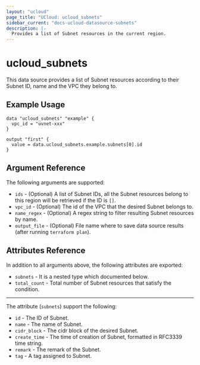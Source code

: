```yaml
---
layout: "ucloud"
page_title: "UCloud: ucloud_subnets"
sidebar_current: "docs-ucloud-datasource-subnets"
description: |-
  Provides a list of Subnet resources in the current region.
---
```


# ucloud_subnets

This data source provides a list of Subnet resources according to their Subnet ID, name and the VPC they belong to.

## Example Usage

```hcl
data "ucloud_subnets" "example" {
  vpc_id = "uvnet-xxx"
}

output "first" {
  value = data.ucloud_subnets.example.subnets[0].id
}
```

## Argument Reference

The following arguments are supported:

* `ids` - (Optional) A list of Subnet IDs, all the Subnet resources belong to this region will be retrieved if the ID is `[]`.
* `vpc_id` - (Optional) The id of the VPC that the desired Subnet belongs to.
* `name_regex` - (Optional) A regex string to filter resulting Subnet resources by name.
* `output_file` - (Optional) File name where to save data source results (after running `terraform plan`).

## Attributes Reference

In addition to all arguments above, the following attributes are exported:

* `subnets` - It is a nested type which documented below.
* `total_count` - Total number of Subnet resources that satisfy the condition.

- - -

The attribute (`subnets`) support the following:

* `id` - The ID of Subnet.
* `name` - The name of Subnet.
* `cidr_block` - The cidr block of the desired Subnet.
* `create_time` - The time of creation of Subnet, formatted in RFC3339 time string.
* `remark` - The remark of the Subnet.
* `tag` - A tag assigned to Subnet.